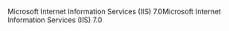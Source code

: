 <span data-ttu-id="8f2dd-101">Microsoft Internet Information Services (IIS) 7.0</span><span class="sxs-lookup"><span data-stu-id="8f2dd-101">Microsoft Internet Information Services (IIS) 7.0</span></span>